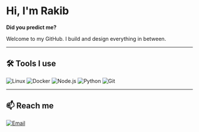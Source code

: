 # Hi, I'm Rakib

**Did you predict me?**

Welcome to my GitHub. I build and design everything in between.

---

## 🛠 Tools I use

![Linux](https://img.shields.io/badge/Linux-FCC624?style=flat&logo=linux&logoColor=black)
![Docker](https://img.shields.io/badge/Docker-2496ED?style=flat&logo=docker&logoColor=white)
![Node.js](https://img.shields.io/badge/Node.js-339933?style=flat&logo=nodedotjs&logoColor=white)
![Python](https://img.shields.io/badge/Python-3776AB?style=flat&logo=python&logoColor=white)
![Git](https://img.shields.io/badge/Git-F05032?style=flat&logo=git&logoColor=white)

---

## 📫 Reach me

[![Email](https://img.shields.io/badge/Email-a@l--0.top-blue?style=flat&logo=gmail&logoColor=white)](mailto:a@l-0.top)
